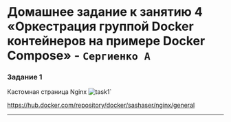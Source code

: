 # Домашнее задание к занятию 4 «Оркестрация группой Docker контейнеров на примере Docker Compose» - `Сергиенко А`

### Задание 1
Кастомная страница Nginx
![task1](https://hub.docker.com/repository/docker/sashaser/nginx/general)`

<https://hub.docker.com/repository/docker/sashaser/nginx/general>

---

